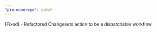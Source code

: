 ```yaml
---
"pie-monorepo": patch
---
```


[Fixed] - Refactored Changesets action to be a dispatchable workflow
